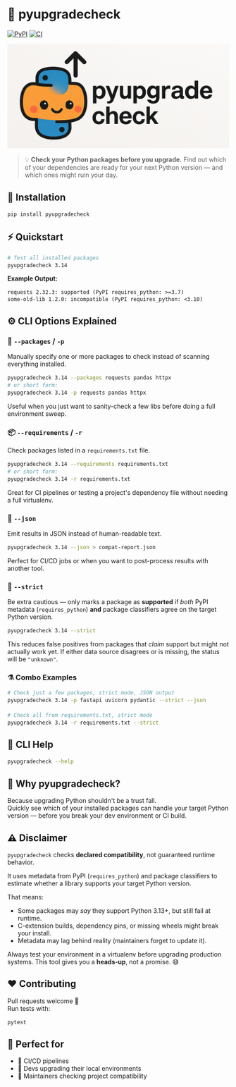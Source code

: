 # 🐍 pyupgradecheck

[![PyPI](https://img.shields.io/pypi/v/pyupgradecheck.svg)](https://pypi.org/project/pyupgradecheck/)
[![CI](https://github.com/tdiprima/pyupgradecheck/workflows/CI/badge.svg)](https://github.com/tdiprima/pyupgradecheck/actions)

<img src="https://raw.githubusercontent.com/tdiprima/pyupgradecheck/refs/heads/main/logo.png" width="700">

> 💡 **Check your Python packages before you upgrade.**
> Find out which of your dependencies are ready for your next Python version — and which ones might ruin your day.

## 🚀 Installation

```bash
pip install pyupgradecheck
```

## ⚡️ Quickstart

```bash
# Test all installed packages
pyupgradecheck 3.14
```

**Example Output:**

```
requests 2.32.3: supported (PyPI requires_python: >=3.7)
some-old-lib 1.2.0: incompatible (PyPI requires_python: <3.10)
```

## ⚙️ CLI Options Explained

### 🧩 `--packages` / `-p`
Manually specify one or more packages to check instead of scanning everything installed.

```bash
pyupgradecheck 3.14 --packages requests pandas httpx
# or short form:
pyupgradecheck 3.14 -p requests pandas httpx
```

Useful when you just want to sanity-check a few libs before doing a full environment sweep.

### 📦 `--requirements` / `-r`

Check packages listed in a `requirements.txt` file.

```bash
pyupgradecheck 3.14 --requirements requirements.txt
# or short form:
pyupgradecheck 3.14 -r requirements.txt
```

Great for CI pipelines or testing a project's dependency file without needing a full virtualenv.

### 💾 `--json`

Emit results in JSON instead of human-readable text.

```bash
pyupgradecheck 3.14 --json > compat-report.json
```

Perfect for CI/CD jobs or when you want to post-process results with another tool.

### 🧠 `--strict`

Be extra cautious — only marks a package as **supported** if *both* PyPI metadata
(`requires_python`) **and** package classifiers agree on the target Python version.

```bash
pyupgradecheck 3.14 --strict
```

This reduces false positives from packages that *claim* support but might not actually work yet.
If either data source disagrees or is missing, the status will be `"unknown"`.

### ⚗️ Combo Examples

```bash
# Check just a few packages, strict mode, JSON output
pyupgradecheck 3.14 -p fastapi uvicorn pydantic --strict --json

# Check all from requirements.txt, strict mode
pyupgradecheck 3.14 -r requirements.txt --strict
```

## 💬 CLI Help

```bash
pyupgradecheck --help
```

## 🤔 Why pyupgradecheck?

Because upgrading Python shouldn't be a trust fall.  
Quickly see which of your installed packages can handle your target Python version — before you break your dev environment or CI build.

## ⚠️ Disclaimer

`pyupgradecheck` checks **declared compatibility**, not guaranteed runtime behavior.

It uses metadata from PyPI (`requires_python`) and package classifiers
to estimate whether a library supports your target Python version.

That means:

- Some packages may *say* they support Python 3.13+, but still fail at runtime.
- C-extension builds, dependency pins, or missing wheels might break your install.
- Metadata may lag behind reality (maintainers forget to update it).

Always test your environment in a virtualenv before upgrading production systems.
This tool gives you a **heads-up**, not a promise. 😅

## ❤️ Contributing

Pull requests welcome 💖  
Run tests with:

```bash
pytest
```

## 🧩 Perfect for

* 🧪 CI/CD pipelines
* 🐍 Devs upgrading their local environments
* 🧠 Maintainers checking project compatibility

<br>

<!--
pip install -e ".[dev]"
pytest tests/test_basic.py -v
python -m pytest tests/test_basic.py -v --tb=line -k "requirements"
-->

